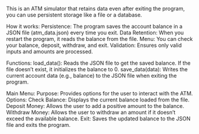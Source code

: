 This is an ATM simulator that retains data even after exiting the program, you can use persistent storage like a file or a database.

How it works:
Persistence: The program saves the account balance in a JSON file (atm_data.json) every time you exit.
Data Retention: When you restart the program, it reads the balance from the file.
Menu: You can check your balance, deposit, withdraw, and exit.
Validation: Ensures only valid inputs and amounts are processed.

Functions:
load_data(): Reads the JSON file to get the saved balance. If the file doesn’t exist, it initializes the balance to 0.
save_data(data): Writes the current account data (e.g., balance) to the JSON file when exiting the program.

Main Menu:
Purpose: Provides options for the user to interact with the ATM.
Options:
Check Balance: Displays the current balance loaded from the file.
Deposit Money: Allows the user to add a positive amount to the balance.
Withdraw Money: Allows the user to withdraw an amount if it doesn’t exceed the available balance.
Exit: Saves the updated balance to the JSON file and exits the program.

